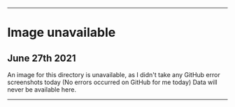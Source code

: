 
***

# Image unavailable

## June 27th 2021

An image for this directory is unavailable, as I didn't take any GitHub error screenshots today (No errors occurred on GitHub for me today) Data will never be available here.

***
